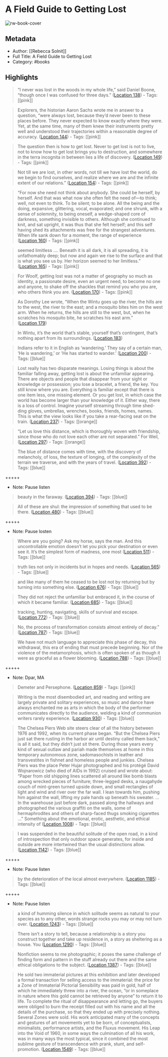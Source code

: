 # A Field Guide to Getting Lost

![rw-book-cover](https://images-na.ssl-images-amazon.com/images/I/51j5CLnzrlL._SL200_.jpg)

## Metadata
- Author: [[Rebecca Solnit]]
- Full Title: A Field Guide to Getting Lost
- Category: #books

## Highlights

> “I never was lost in the woods in my whole life,” said Daniel Boone, “though once I was confused for three days.” ([Location 138](https://readwise.io/to_kindle?action=open&asin=B002VM7FYO&location=138))
    - Tags: [[pink]] 


> Explorers, the historian Aaron Sachs wrote me in answer to a question, “were always lost, because they’d never been to these places before. They never expected to know exactly where they were. Yet, at the same time, many of them knew their instruments pretty well and understood their trajectories within a reasonable degree of accuracy. ([Location 144](https://readwise.io/to_kindle?action=open&asin=B002VM7FYO&location=144))
    - Tags: [[pink]] 


> The question then is how to get lost. Never to get lost is not to live, not to know how to get lost brings you to destruction, and somewhere in the terra incognita in between lies a life of discovery. ([Location 149](https://readwise.io/to_kindle?action=open&asin=B002VM7FYO&location=149))
    - Tags: [[pink]] 


> Not till we are lost, in other words, not till we have lost the world, do we begin to find ourselves, and realize where we are and the infinite extent of our relations.” ([Location 154](https://readwise.io/to_kindle?action=open&asin=B002VM7FYO&location=154))
    - Tags: [[pink]] 


> “For now she need not think about anybody. She could be herself, by herself. And that was what now she often felt the need of—to think; well, not even to think. To be silent; to be alone. All the being and the doing, expansive, glittering, vocal, evaporated; and one shrunk, with a sense of solemnity, to being oneself, a wedge-shaped core of darkness, something invisible to others. Although she continued to knit, and sat upright, it was thus that she felt herself; and this self having shed its attachments was free for the strangest adventures. When life sank down for a moment, the range of experience ([Location 160](https://readwise.io/to_kindle?action=open&asin=B002VM7FYO&location=160))
    - Tags: [[pink]] 


> seemed limitless …. Beneath it is all dark, it is all spreading, it is unfathomably deep; but now and again we rise to the surface and that is what you see us by. Her horizon seemed to her limitless.” ([Location 165](https://readwise.io/to_kindle?action=open&asin=B002VM7FYO&location=165))
    - Tags: [[pink]] 


> For Woolf, getting lost was not a matter of geography so much as identity, a passionate desire, even an urgent need, to become no one and anyone, to shake off the shackles that remind you who you are, who others think you are. ([Location 170](https://readwise.io/to_kindle?action=open&asin=B002VM7FYO&location=170))
    - Tags: [[pink]] 


> As Dorothy Lee wrote, “When the Wintu goes up the river, the hills are to the west, the river to the east; and a mosquito bites him on the west arm. When he returns, the hills are still to the west, but, when he scratches his mosquito bite, he scratches his east arm.” ([Location 179](https://readwise.io/to_kindle?action=open&asin=B002VM7FYO&location=179))


> In Wintu, it’s the world that’s stable, yourself that’s contingent, that’s nothing apart from its surroundings. ([Location 183](https://readwise.io/to_kindle?action=open&asin=B002VM7FYO&location=183))


> Indians refer to it in English as ‘wandering.’ They say of a certain man, ‘He is wandering,’ or ‘He has started to wander.’ ([Location 200](https://readwise.io/to_kindle?action=open&asin=B002VM7FYO&location=200))
    - Tags: [[blue]] 


> Lost really has two disparate meanings. Losing things is about the familiar falling away, getting lost is about the unfamiliar appearing. There are objects and people that disappear from your sight or knowledge or possession; you lose a bracelet, a friend, the key. You still know where you are. Everything is familiar except that there is one item less, one missing element. Or you get lost, in which case the world has become larger than your knowledge of it. Either way, there is a loss of control. Imagine yourself streaming through time shed- ding gloves, umbrellas, wrenches, books, friends, homes, names. This is what the view looks like if you take a rear-facing seat on the train. ([Location 237](https://readwise.io/to_kindle?action=open&asin=B002VM7FYO&location=237))
    - Tags: [[orange]] 


> “Let us love this distance, which is thoroughly woven with friendship, since those who do not love each other are not separated.” For Weil, ([Location 297](https://readwise.io/to_kindle?action=open&asin=B002VM7FYO&location=297))
    - Tags: [[orange]] 


> The blue of distance comes with time, with the discovery of melancholy, of loss, the texture of longing, of the complexity of the terrain we traverse, and with the years of travel. ([Location 392](https://readwise.io/to_kindle?action=open&asin=B002VM7FYO&location=392))
    - Tags: [[blue]] 


+++++ 
- Note: Pause listen


> beauty in the faraway. ([Location 394](https://readwise.io/to_kindle?action=open&asin=B002VM7FYO&location=394))
    - Tags: [[blue]] 


> All of these are shul: the impression of something that used to be there. ([Location 480](https://readwise.io/to_kindle?action=open&asin=B002VM7FYO&location=480))
    - Tags: [[blue]] 


+++++ 
- Note: Pause losten


> Where are you going? Ask my horse, says the man. And this uncontrollable emotion doesn’t let you pick your destination or even see it. It’s the simplest form of madness, one most ([Location 511](https://readwise.io/to_kindle?action=open&asin=B002VM7FYO&location=511))
    - Tags: [[blue]] 


> truth lies not only in incidents but in hopes and needs. ([Location 565](https://readwise.io/to_kindle?action=open&asin=B002VM7FYO&location=565))
    - Tags: [[blue]] 


> and like many of them he ceased to be lost not by returning but by turning into something else. ([Location 676](https://readwise.io/to_kindle?action=open&asin=B002VM7FYO&location=676))
    - Tags: [[blue]] 


> They did not reject the unfamiliar but embraced it, in the course of which it became familiar. ([Location 685](https://readwise.io/to_kindle?action=open&asin=B002VM7FYO&location=685))
    - Tags: [[blue]] 


> tracking, hunting, navigating, skills of survival and escape. ([Location 772](https://readwise.io/to_kindle?action=open&asin=B002VM7FYO&location=772))
    - Tags: [[blue]] 


> No, the process of transformation consists almost entirely of decay.” ([Location 787](https://readwise.io/to_kindle?action=open&asin=B002VM7FYO&location=787))
    - Tags: [[blue]] 


> We have not much language to appreciate this phase of decay, this withdrawal, this era of ending that must precede beginning. Nor of the violence of the metamorphosis, which is often spoken of as though it were as graceful as a flower blooming. ([Location 788](https://readwise.io/to_kindle?action=open&asin=B002VM7FYO&location=788))
    - Tags: [[blue]] 


+++++ 
- Note: Dpar, MA


> Demeter and Persephone. ([Location 859](https://readwise.io/to_kindle?action=open&asin=B002VM7FYO&location=859))
    - Tags: [[pink]] 


> Writing is the most disembodied art, and reading and writing are largely private and solitary experiences, so music and dance have always enchanted me as arts in which the body of the performer communicates directly to the audience, welding a kind of communion writers rarely experience. ([Location 930](https://readwise.io/to_kindle?action=open&asin=B002VM7FYO&location=930))
    - Tags: [[blue]] 


> The Chelsea Piers Web site steers clear of all the history between 1976 and 1992, when its current phase began. “But the Chelsea Piers just sat there rusting in the harbor air until destiny called them back,” is all it said, but they didn’t just sit there. During those years every kind of sexual outlaw and pariah made themselves at home in this temporary autonomous zone, sadomasochists in leather and transvestites in fishnet and homeless people and junkies. Chelsea Piers was the place Peter Hujar photographed and his protégé David Wojnarowicz (who died of AIDs in 1992) cruised and wrote about: “Paper from old shipping lines scattered all around like bomb blasts among wrecked pieces of furniture; three-legged desks, a naugahyde couch of mint-green turned upside down, and small rectangles of light and wind and river over the far wall. I lean towards him, pushing him against the wall, lifting my pale hands up beneath his sweater. … In the warehouse just before dark, passed along the hallways and photographed the various graffiti on the walls, some of hermaphrodites and others of sharp-faced thugs smoking cigarettes …” Something about the emotional, erotic, aesthetic, and ethical intensity of ([Location 1008](https://readwise.io/to_kindle?action=open&asin=B002VM7FYO&location=1008))
    - Tags: [[blue]] 


> I was suspended in the beautiful solitude of the open road, in a kind of introspection that only outdoor space generates, for inside and outside are more intertwined than the usual distinctions allow. ([Location 1142](https://readwise.io/to_kindle?action=open&asin=B002VM7FYO&location=1142))
    - Tags: [[blue]] 


+++++ 
- Note: Pause listen


> by the deterioration of the local almost everywhere. ([Location 1185](https://readwise.io/to_kindle?action=open&asin=B002VM7FYO&location=1185))
    - Tags: [[blue]] 


+++++ 
- Note: Pause listen


> a kind of humming silence in which solitude seems as natural to your species as to any other, words strange rocks you may or may not turn over. ([Location 1243](https://readwise.io/to_kindle?action=open&asin=B002VM7FYO&location=1243))
    - Tags: [[blue]] 


> There isn’t a story to tell, because a relationship is a story you construct together and take up residence in, a story as sheltering as a house. You ([Location 1290](https://readwise.io/to_kindle?action=open&asin=B002VM7FYO&location=1290))
    - Tags: [[blue]] 


> Nonfiction seems to me photographic; it poses the same challenge of finding form and pattern in the stuff already out there and the same ethical obligations to the subject. ([Location 1387](https://readwise.io/to_kindle?action=open&asin=B002VM7FYO&location=1387))
    - Tags: [[blue]] 


> He sold two immaterial pictures at this exhibition and later developed a formal transaction for selling access to the immaterial: the price for a Zone of Immaterial Pictorial Sensibility was paid in gold, half of which he immediately threw into a river, the ocean, “or in someplace in nature where this gold cannot be retrieved by anyone” to return it to life. To complete the ritual of disappearance and letting go, the buyers were obliged to burn the receipt filled out with his name and all the details of the purchase, so that they ended up with precisely nothing. Several Zones were sold. His work anticipated many of the concepts and gestures of art movements yet to be born, of conceptualists, minimalists, performance artists, and the Fluxus movement. His Leap into the Void of 1960, in some ways the culmination of all his work, was in many ways the most typical, since it combined the most sublime gesture of transcendence with prank, stunt, and self-promotion. ([Location 1549](https://readwise.io/to_kindle?action=open&asin=B002VM7FYO&location=1549))
    - Tags: [[blue]] 

